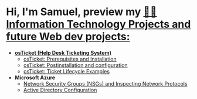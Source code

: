 <h1>Hi, I'm Samuel, preview my  <a href="https://www.linkedin.com/in/samuel-hinton-2b8536288"

<h2>👨‍💻 Information Technology Projects and future Web dev projects:</h2>

 - <b>osTicket (Help Desk Ticketing System)</b>
    - [osTicket: Prerequisites and Installation](https://github.com/SDhinton1/OsTicketPre)
    - [osTicket: Postinstallation and configuration](https://github.com/SDhinton1/PostInstallation-Config)
    - [osTicket: Ticket Lifecycle Examples](https://github.com/SDhinton1/Ticketing-System/blob/main/README.md)
 - <b>Microsoft Azure</b>
   - [Network Security Groups (NSGs) and Inspecting Network Protocols](https://github.com/SDhinton1/Azure-Network-Traffic)
   - [Active Directory Configuration](https://github.com/SDhinton1/ActiveDirectoryConfig)
